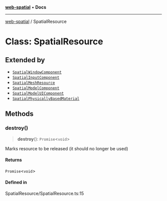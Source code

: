[**web-spatial**](../README.md) • **Docs**

***

[web-spatial](../globals.md) / SpatialResource

# Class: SpatialResource

## Extended by

- [`SpatialWindowComponent`](SpatialWindowComponent.md)
- [`SpatialInputComponent`](SpatialInputComponent.md)
- [`SpatialMeshResource`](SpatialMeshResource.md)
- [`SpatialModelComponent`](SpatialModelComponent.md)
- [`SpatialModelUIComponent`](SpatialModelUIComponent.md)
- [`SpatialPhysicallyBasedMaterial`](SpatialPhysicallyBasedMaterial.md)

## Methods

### destroy()

> **destroy**(): `Promise`\<`void`\>

Marks resource to be released (it should no longer be used)

#### Returns

`Promise`\<`void`\>

#### Defined in

SpatialResource/SpatialResource.ts:15
